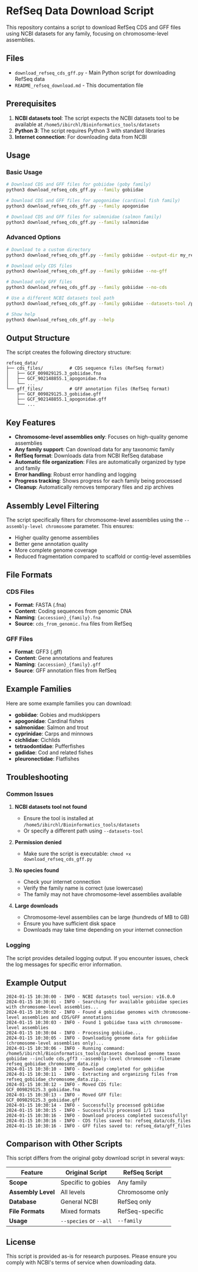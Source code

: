 # RefSeq Data Download Script

This repository contains a script to download RefSeq CDS and GFF files using NCBI datasets for any family, focusing on chromosome-level assemblies.

## Files

- `download_refseq_cds_gff.py` - Main Python script for downloading RefSeq data
- `README_refseq_download.md` - This documentation file

## Prerequisites

1. **NCBI datasets tool**: The script expects the NCBI datasets tool to be available at `/home5/ibirchl/Bioinformatics_tools/datasets`
2. **Python 3**: The script requires Python 3 with standard libraries
3. **Internet connection**: For downloading data from NCBI

## Usage

### Basic Usage

```bash
# Download CDS and GFF files for gobiidae (goby family)
python3 download_refseq_cds_gff.py --family gobiidae

# Download CDS and GFF files for apogonidae (cardinal fish family)
python3 download_refseq_cds_gff.py --family apogonidae

# Download CDS and GFF files for salmonidae (salmon family)
python3 download_refseq_cds_gff.py --family salmonidae
```

### Advanced Options

```bash
# Download to a custom directory
python3 download_refseq_cds_gff.py --family gobiidae --output-dir my_refseq_data

# Download only CDS files
python3 download_refseq_cds_gff.py --family gobiidae --no-gff

# Download only GFF files
python3 download_refseq_cds_gff.py --family gobiidae --no-cds

# Use a different NCBI datasets tool path
python3 download_refseq_cds_gff.py --family gobiidae --datasets-tool /path/to/datasets

# Show help
python3 download_refseq_cds_gff.py --help
```

## Output Structure

The script creates the following directory structure:

```
refseq_data/
├── cds_files/          # CDS sequence files (RefSeq format)
│   ├── GCF_009829125.3_gobiidae.fna
│   ├── GCF_902148855.1_apogonidae.fna
│   └── ...
└── gff_files/          # GFF annotation files (RefSeq format)
    ├── GCF_009829125.3_gobiidae.gff
    ├── GCF_902148855.1_apogonidae.gff
    └── ...
```

## Key Features

- **Chromosome-level assemblies only**: Focuses on high-quality genome assemblies
- **Any family support**: Can download data for any taxonomic family
- **RefSeq format**: Downloads data from NCBI RefSeq database
- **Automatic file organization**: Files are automatically organized by type and family
- **Error handling**: Robust error handling and logging
- **Progress tracking**: Shows progress for each family being processed
- **Cleanup**: Automatically removes temporary files and zip archives

## Assembly Level Filtering

The script specifically filters for chromosome-level assemblies using the `--assembly-level chromosome` parameter. This ensures:

- Higher quality genome assemblies
- Better gene annotation quality
- More complete genome coverage
- Reduced fragmentation compared to scaffold or contig-level assemblies

## File Formats

### CDS Files
- **Format**: FASTA (.fna)
- **Content**: Coding sequences from genomic DNA
- **Naming**: `{accession}_{family}.fna`
- **Source**: `cds_from_genomic.fna` files from RefSeq

### GFF Files
- **Format**: GFF3 (.gff)
- **Content**: Gene annotations and features
- **Naming**: `{accession}_{family}.gff`
- **Source**: GFF annotation files from RefSeq

## Example Families

Here are some example families you can download:

- **gobiidae**: Gobies and mudskippers
- **apogonidae**: Cardinal fishes
- **salmonidae**: Salmon and trout
- **cyprinidae**: Carps and minnows
- **cichlidae**: Cichlids
- **tetraodontidae**: Pufferfishes
- **gadidae**: Cod and related fishes
- **pleuronectidae**: Flatfishes

## Troubleshooting

### Common Issues

1. **NCBI datasets tool not found**
   - Ensure the tool is installed at `/home5/ibirchl/Bioinformatics_tools/datasets`
   - Or specify a different path using `--datasets-tool`

2. **Permission denied**
   - Make sure the script is executable: `chmod +x download_refseq_cds_gff.py`

3. **No species found**
   - Check your internet connection
   - Verify the family name is correct (use lowercase)
   - The family may not have chromosome-level assemblies available

4. **Large downloads**
   - Chromosome-level assemblies can be large (hundreds of MB to GB)
   - Ensure you have sufficient disk space
   - Downloads may take time depending on your internet connection

### Logging

The script provides detailed logging output. If you encounter issues, check the log messages for specific error information.

## Example Output

```
2024-01-15 10:30:00 - INFO - NCBI datasets tool version: v16.0.0
2024-01-15 10:30:01 - INFO - Searching for available gobiidae species with chromosome-level assemblies...
2024-01-15 10:30:02 - INFO - Found 4 gobiidae genomes with chromosome-level assemblies and CDS/GFF annotations
2024-01-15 10:30:03 - INFO - Found 1 gobiidae taxa with chromosome-level assemblies
2024-01-15 10:30:04 - INFO - Processing gobiidae...
2024-01-15 10:30:05 - INFO - Downloading genome data for gobiidae (chromosome-level assemblies only)...
2024-01-15 10:30:06 - INFO - Running command: /home5/ibirchl/Bioinformatics_tools/datasets download genome taxon gobiidae --include cds,gff3 --assembly-level chromosome --filename refseq_gobiidae_chromosome_data.zip
2024-01-15 10:30:10 - INFO - Download completed for gobiidae
2024-01-15 10:30:11 - INFO - Extracting and organizing files from refseq_gobiidae_chromosome_data.zip...
2024-01-15 10:30:12 - INFO - Moved CDS file: GCF_009829125.3_gobiidae.fna
2024-01-15 10:30:13 - INFO - Moved GFF file: GCF_009829125.3_gobiidae.gff
2024-01-15 10:30:14 - INFO - Successfully processed gobiidae
2024-01-15 10:30:15 - INFO - Successfully processed 1/1 taxa
2024-01-15 10:30:16 - INFO - Download process completed successfully!
2024-01-15 10:30:16 - INFO - CDS files saved to: refseq_data/cds_files
2024-01-15 10:30:16 - INFO - GFF files saved to: refseq_data/gff_files
```

## Comparison with Other Scripts

This script differs from the original goby download script in several ways:

| Feature | Original Script | RefSeq Script |
|---------|----------------|---------------|
| **Scope** | Specific to gobies | Any family |
| **Assembly Level** | All levels | Chromosome only |
| **Database** | General NCBI | RefSeq only |
| **File Formats** | Mixed formats | RefSeq-specific |
| **Usage** | `--species` or `--all` | `--family` |

## License

This script is provided as-is for research purposes. Please ensure you comply with NCBI's terms of service when downloading data.

